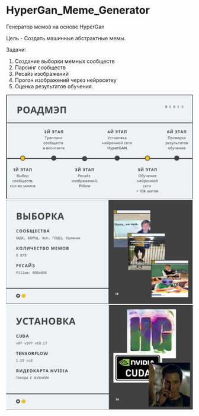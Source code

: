 # HyperGan_Meme_Generator
Генератор мемов на основе HyperGan

Цель - Создать машинные абстрактные мемы.

Задачи:
1. Создание выборки мемных сообществ 
2. Парсинг сообществ 
3. Ресайз изображений 
4. Прогон  изображений через нейросетку 
5. Оценка результатов обучения.



![Image alt](https://github.com/NullOneResearch/HyperGan_Meme_Generator/raw/master/images/Пикча1.png)
![Image alt](https://github.com/NullOneResearch/HyperGan_Meme_Generator/raw/master/images/Пикча2.png)
![Image alt](https://github.com/NullOneResearch/HyperGan_Meme_Generator/raw/master/images/Пикча3.png)

